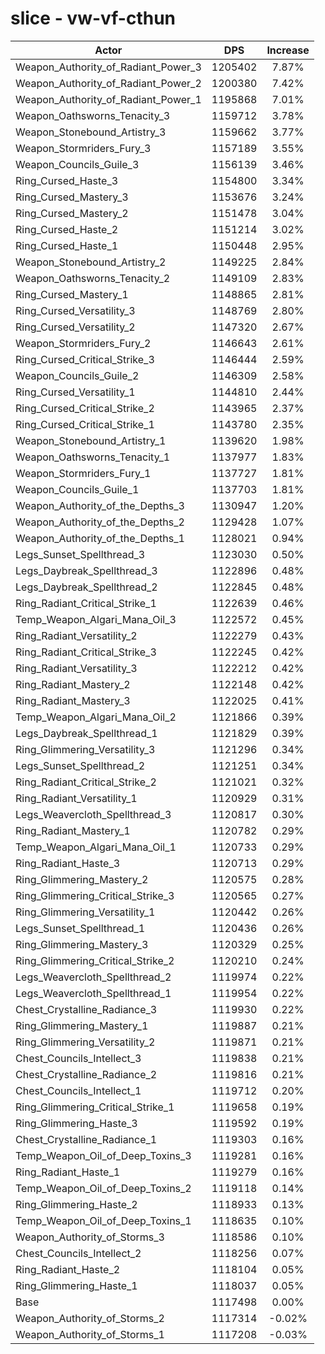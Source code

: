 # slice - vw-vf-cthun
| Actor | DPS | Increase |
|---|:---:|:---:|
|Weapon_Authority_of_Radiant_Power_3|1205402|7.87%|
|Weapon_Authority_of_Radiant_Power_2|1200380|7.42%|
|Weapon_Authority_of_Radiant_Power_1|1195868|7.01%|
|Weapon_Oathsworns_Tenacity_3|1159712|3.78%|
|Weapon_Stonebound_Artistry_3|1159662|3.77%|
|Weapon_Stormriders_Fury_3|1157189|3.55%|
|Weapon_Councils_Guile_3|1156139|3.46%|
|Ring_Cursed_Haste_3|1154800|3.34%|
|Ring_Cursed_Mastery_3|1153676|3.24%|
|Ring_Cursed_Mastery_2|1151478|3.04%|
|Ring_Cursed_Haste_2|1151214|3.02%|
|Ring_Cursed_Haste_1|1150448|2.95%|
|Weapon_Stonebound_Artistry_2|1149225|2.84%|
|Weapon_Oathsworns_Tenacity_2|1149109|2.83%|
|Ring_Cursed_Mastery_1|1148865|2.81%|
|Ring_Cursed_Versatility_3|1148769|2.80%|
|Ring_Cursed_Versatility_2|1147320|2.67%|
|Weapon_Stormriders_Fury_2|1146643|2.61%|
|Ring_Cursed_Critical_Strike_3|1146444|2.59%|
|Weapon_Councils_Guile_2|1146309|2.58%|
|Ring_Cursed_Versatility_1|1144810|2.44%|
|Ring_Cursed_Critical_Strike_2|1143965|2.37%|
|Ring_Cursed_Critical_Strike_1|1143780|2.35%|
|Weapon_Stonebound_Artistry_1|1139620|1.98%|
|Weapon_Oathsworns_Tenacity_1|1137977|1.83%|
|Weapon_Stormriders_Fury_1|1137727|1.81%|
|Weapon_Councils_Guile_1|1137703|1.81%|
|Weapon_Authority_of_the_Depths_3|1130947|1.20%|
|Weapon_Authority_of_the_Depths_2|1129428|1.07%|
|Weapon_Authority_of_the_Depths_1|1128021|0.94%|
|Legs_Sunset_Spellthread_3|1123030|0.50%|
|Legs_Daybreak_Spellthread_3|1122896|0.48%|
|Legs_Daybreak_Spellthread_2|1122845|0.48%|
|Ring_Radiant_Critical_Strike_1|1122639|0.46%|
|Temp_Weapon_Algari_Mana_Oil_3|1122572|0.45%|
|Ring_Radiant_Versatility_2|1122279|0.43%|
|Ring_Radiant_Critical_Strike_3|1122245|0.42%|
|Ring_Radiant_Versatility_3|1122212|0.42%|
|Ring_Radiant_Mastery_2|1122148|0.42%|
|Ring_Radiant_Mastery_3|1122025|0.41%|
|Temp_Weapon_Algari_Mana_Oil_2|1121866|0.39%|
|Legs_Daybreak_Spellthread_1|1121829|0.39%|
|Ring_Glimmering_Versatility_3|1121296|0.34%|
|Legs_Sunset_Spellthread_2|1121251|0.34%|
|Ring_Radiant_Critical_Strike_2|1121021|0.32%|
|Ring_Radiant_Versatility_1|1120929|0.31%|
|Legs_Weavercloth_Spellthread_3|1120817|0.30%|
|Ring_Radiant_Mastery_1|1120782|0.29%|
|Temp_Weapon_Algari_Mana_Oil_1|1120733|0.29%|
|Ring_Radiant_Haste_3|1120713|0.29%|
|Ring_Glimmering_Mastery_2|1120575|0.28%|
|Ring_Glimmering_Critical_Strike_3|1120565|0.27%|
|Ring_Glimmering_Versatility_1|1120442|0.26%|
|Legs_Sunset_Spellthread_1|1120436|0.26%|
|Ring_Glimmering_Mastery_3|1120329|0.25%|
|Ring_Glimmering_Critical_Strike_2|1120210|0.24%|
|Legs_Weavercloth_Spellthread_2|1119974|0.22%|
|Legs_Weavercloth_Spellthread_1|1119954|0.22%|
|Chest_Crystalline_Radiance_3|1119930|0.22%|
|Ring_Glimmering_Mastery_1|1119887|0.21%|
|Ring_Glimmering_Versatility_2|1119871|0.21%|
|Chest_Councils_Intellect_3|1119838|0.21%|
|Chest_Crystalline_Radiance_2|1119816|0.21%|
|Chest_Councils_Intellect_1|1119712|0.20%|
|Ring_Glimmering_Critical_Strike_1|1119658|0.19%|
|Ring_Glimmering_Haste_3|1119592|0.19%|
|Chest_Crystalline_Radiance_1|1119303|0.16%|
|Temp_Weapon_Oil_of_Deep_Toxins_3|1119281|0.16%|
|Ring_Radiant_Haste_1|1119279|0.16%|
|Temp_Weapon_Oil_of_Deep_Toxins_2|1119118|0.14%|
|Ring_Glimmering_Haste_2|1118933|0.13%|
|Temp_Weapon_Oil_of_Deep_Toxins_1|1118635|0.10%|
|Weapon_Authority_of_Storms_3|1118586|0.10%|
|Chest_Councils_Intellect_2|1118256|0.07%|
|Ring_Radiant_Haste_2|1118104|0.05%|
|Ring_Glimmering_Haste_1|1118037|0.05%|
|Base|1117498|0.00%|
|Weapon_Authority_of_Storms_2|1117314|-0.02%|
|Weapon_Authority_of_Storms_1|1117208|-0.03%|
